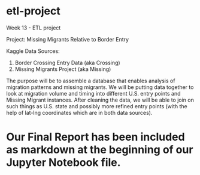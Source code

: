 # etl-project
Week 13 - ETL project

Project:  Missing Migrants Relative to Border Entry

Kaggle Data Sources:	

1.	Border Crossing Entry Data (aka Crossing)
2.	Missing Migrants Project (aka Missing)

The purpose will be to assemble a database that enables analysis of migration patterns and missing migrants.
We will be putting data together to look at migration volume and timing into different U.S. entry points and Missing Migrant instances.  After cleaning the data, we will be able to join on such things as U.S. state and possibly more refined entry points (with the help of lat-lng coordinates which are in both data sources). 


# Our Final Report has been included as markdown at the beginning of our Jupyter Notebook file.
